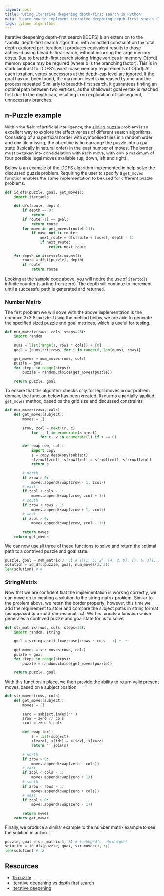 ```yaml
---
layout: post
title: 'Using Iterative deepening depth-first search in Python'
meta: 'Learn how to implement iterative deepening depth-first search (IDDFS) in Python with practical examples for solving puzzles, optimising memory usage and ensuring optimal paths.'
tags: python algorithms
---
```


Iterative deepening depth-first search (IDDFS) is an extension to the 'vanilla' depth-first search algorithm, with an added constraint on the total depth explored per iteration.
It produces equivalent results to those achieved using breadth-first search, without incurring the large memory costs.
Due to breadth-first search storing fringe vertices in memory, O(b^d) memory space may be required (where b is the branching factor).
This is in stark contrast to IDDFS's worst-case memory requirements of O(bd).
At each iteration, vertex successors at the depth-cap level are ignored.
If the goal has not been found, the maximum level is increased by one and the process repeated.
Similarly to breadth-first search, it guarantees finding an optimal path between two vertices, as the shallowest goal vertex is reached first due to the depth cap, resulting in no exploration of subsequent, unnecessary branches.

<!--more-->

## n-Puzzle example

Within the field of artificial intelligence, the [sliding puzzle](http://en.wikipedia.org/wiki/15_puzzle) problem is an excellent way to explore the effectiveness of different search algorithms.
Consisting of a superficial border with symbolised tiles in a random order and one tile missing, the objective is to rearrange the puzzle into a goal state (typically in natural order) in the least number of moves.
The border must be taken into consideration with each move, with only a maximum of four possible legal moves available (up, down, left and right).

Below is an example of the IDDFS algorithm implemented to help solve the discussed puzzle problem.
Requiring the user to specify a `get_moves` function enables the same implementation to be used for different puzzle problems.

```python
def id_dfs(puzzle, goal, get_moves):
    import itertools

    def dfs(route, depth):
        if depth == 0:
            return
        if route[-1] == goal:
            return route
        for move in get_moves(route[-1]):
            if move not in route:
                next_route = dfs(route + [move], depth - 1)
                if next_route:
                    return next_route

    for depth in itertools.count():
        route = dfs([puzzle], depth)
        if route:
            return route
```

Looking at the sample code above, you will notice the use of `itertools` infinite counter (starting from zero).
The depth will continue to increment until a successful path is generated and returned.

### Number Matrix

The first problem we will solve with the above implementation is the common 3x3 8-puzzle.
Using the method below, we are able to generate the specified sized puzzle and goal matrices, which is useful for testing.

```python
def num_matrix(rows, cols, steps=25):
    import random

    nums = list(range(1, rows * cols)) + [0]
    goal = [nums[i:i+rows] for i in range(0, len(nums), rows)]

    get_moves = num_moves(rows, cols)
    puzzle = goal
    for steps in range(steps):
        puzzle = random.choice(get_moves(puzzle))

    return puzzle, goal
```

To ensure that the algorithm checks only for legal moves in our problem domain, the function below has been created.
It returns a partially-applied `get_moves` method, based on the grid size and discussed constraints.

```python
def num_moves(rows, cols):
    def get_moves(subject):
        moves = []

        zrow, zcol = next((r, c)
            for r, l in enumerate(subject)
                for c, v in enumerate(l) if v == 0)

        def swap(row, col):
            import copy
            s = copy.deepcopy(subject)
            s[zrow][zcol], s[row][col] = s[row][col], s[zrow][zcol]
            return s

        # north
        if zrow > 0:
            moves.append(swap(zrow - 1, zcol))
        # east
        if zcol < cols - 1:
            moves.append(swap(zrow, zcol + 1))
        # south
        if zrow < rows - 1:
            moves.append(swap(zrow + 1, zcol))
        # west
        if zcol > 0:
            moves.append(swap(zrow, zcol - 1))

        return moves
    return get_moves
```

We can now use all three of these functions to solve and return the optimal path to a contrived puzzle and goal state.

```python
puzzle, goal = num_matrix(3, 3) # ([[1, 5, 2], [4, 8, 0], [7, 6, 3]], [[1, 2, 3], [4, 5, 6], [7, 8, 0]])
solution = id_dfs(puzzle, goal, num_moves(3, 3))
len(solution) # 8
```

### String Matrix

Now that we are confident that the implementation is working correctly, we can move on to creating a solution to the string matrix problem.
Similar to the problem above, we retain the border property; however, this time we add the requirement to store and compare the subject paths in string format (as opposed to a multi-dimensional list).
We first create a function which generates a contrived puzzle and goal state for us to solve.

```python
def str_matrix(rows, cols, steps=25):
    import random, string

    goal = string.ascii_lowercase[:rows * cols - 1] + '*'

    get_moves = str_moves(rows, cols)
    puzzle = goal
    for steps in range(steps):
        puzzle = random.choice(get_moves(puzzle))

    return puzzle, goal
```

With this function in place, we then provide the ability to return valid present moves, based on a subject position.

```python
def str_moves(rows, cols):
    def get_moves(subject):
        moves = []

        zero = subject.index('*')
        zrow = zero // cols
        zcol = zero % cols

        def swap(idx):
            s = list(subject)
            s[zero], s[idx] = s[idx], s[zero]
            return ''.join(s)

        # north
        if zrow > 0:
            moves.append(swap(zero - cols))
        # east
        if zcol < cols - 1:
            moves.append(swap(zero + 1))
        # south
        if zrow < rows - 1:
            moves.append(swap(zero + cols))
        # west
        if zcol > 0:
            moves.append(swap(zero - 1))

        return moves
    return get_moves
```

Finally, we produce a similar example to the number matrix example to see the solution in action.

```python
puzzle, goal = str_matrix(3, 3) # (aebhg*dfc, abcdefgh*)
solution = id_dfs(puzzle, goal, str_moves(3, 3))
len(solution) # 12
```

## Resources

- [15 puzzle](http://en.wikipedia.org/wiki/15_puzzle)
- [Iterative deepening vs depth first search](http://stackoverflow.com/questions/7395992/iterative-deepening-vs-depth-first-search)
- [Iterative deepening](http://www.stanford.edu/~msirota/soco/inter.html)
